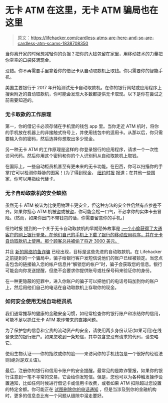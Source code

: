 # 无卡 ATM 在这里，无卡 ATM 骗局也在这里

> 原文：<https://lifehacker.com/cardless-atms-are-here-and-so-are-cardless-atm-scams-1838708350>

当你离开家的时候想减轻你的负担？把你的大钱包留在家里，用移动技术的力量把你空空的口袋装满现金。



没错。你不再需要手里拿着你的借记卡从自动取款机上取钱。你只需要你的智能手机。

美国主要银行于 2017 年开始测试无卡自动取款机。在你的银行网站或应用程序上搜索附近的自动取款机，你可能会发现大多数都提供无卡取现。以下是你在尝试之前需要知道的。

### **无卡取款的工作原理**

第一，你的借记卡必须存储在手机里的钱包 app 里。当你走近 ATM 机时，将你的手机放在机器上的非接触式符号上，并使用钱包中的适用卡。从那以后，你只需要输入你的密码，然后选择你想取出多少现金。

另一种无卡 ATM 的工作原理是这样的:你登录银行的应用程序，请求一个一次性访问代码。然后你用这个密码和你的个人识别码从自动取款机上取钱。

在国际上，一些自动柜员机甚至有更未来的无卡功能。在巴西，你可以扫描你的手掌(它可以检测你静脉的图案！)为了得到现金， [纽约时报](https://www.nytimes.com/2017/02/13/business/dealbook/banks-look-to-cellphones-to-replace-atm-cards.html?module=inline) 报道；在其他一些国家，你可以用指纹代替卡。

### **无卡自动取款机的安全缺陷**

虽然无卡 ATM 被认为比使用物理卡更安全，但这种方法的安全性仍然有点参差不齐。如果你担心 ATM 机被盗或被盗，你可能会松一口气，不必拿你的实体卡去冒险。(然而，如果你出门不带钱包的话，你需要留意你的手机。)

纽约时报 提到的一个关于无卡自动取款机的早期恐怖故事是 [:一个小偷获得了大通客户的网上银行登录，在他们自己的手机上下载了银行的移动应用程序，并在无卡自动取款机上使用。那个顾客总共被偷了将近 3000 美元。](https://www.nytimes.com/2017/02/13/business/dealbook/banks-look-to-cellphones-to-replace-atm-cards.html?module=inline)

并且 [新的网络钓鱼诈骗](https://twocents.lifehacker.com/watch-out-for-this-new-banking-scam-1830223508) 已经出现，目标是这些先进的自动取款机。在 Lifehacker 之前提到的一个骗局中，骗子给银行客户发短信说他们的账户已经被锁定。当您点击包含的链接输入您的帐户信息并“解锁您的帐户”时，骗子会获取您的信息。银行可能会向你发送提醒，但绝不会要求你提供账号或社保号码来验证你的身份。

在一种更隐蔽的犯罪中，进入你账户的骗子可以把他们的电话号码加到你的账户上，然后用他们自己的电话在自动取款机上存取你的现金。

### 如何安全使用无线自动柜员机

我们通常推荐的健康的金融安全习惯，如经常检查你的银行账户和冻结你的信用，可能不足以抓住无卡 ATM 欺诈带来的直接问题。

为了保护您的信息和宝贵的流动资产的安全，请使用两步身份认证(如果可用)在线登录您的银行账户。如果您收到一条短信，其中包含您没有请求的代码，请忽略它。

使用生物认证——你的指纹或你的脸——来访问你的手机钱包是一个很好的经验法则(绝对是双关语)。

最后，注册你的银行和信用卡账户的安全提醒。最常见的是欺诈警报，如果你的银行注意到一笔不寻常的交易，它会给你发短信。但是，您也可以为各种触发操作设置通知，比如任何时候进行借记卡或信用卡收费，或者如果 ATM 扣除超过您设置的特定金额。你可能正在 [试图删除你的电话通知](https://lifehacker.com/how-to-get-your-iphone-notifications-under-control-1838661680) ，但是当涉及到你的金融机构时，更多的信息总比有一个问题从缝隙中溜走要好。